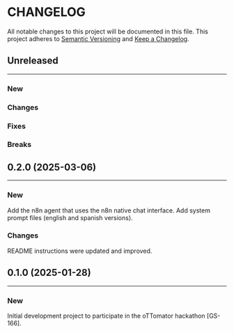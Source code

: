 # CHANGELOG

All notable changes to this project will be documented in this file.
This project adheres to [Semantic Versioning](http://semver.org/) and [Keep a Changelog](http://keepachangelog.com/).


## Unreleased
---

### New

### Changes

### Fixes

### Breaks


## 0.2.0 (2025-03-06)
---

### New
Add the n8n agent that uses the n8n native chat interface.
Add system prompt files (english and spanish versions).

### Changes
README instructions were updated and improved.


## 0.1.0 (2025-01-28)
---

### New
Initial development project to participate in the oTTomator hackathon [GS-166].
